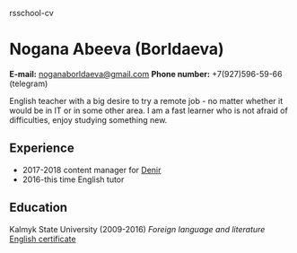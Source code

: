 rsschool-cv
# Nogana Abeeva (Borldaeva)

**E-mail:** noganaborldaeva@gmail.com 
**Phone number:** +7(927)596-59-66 (telegram)

English teacher with a big desire to try a remote job - no matter whether it would be in IT or in some other area. 
I am a fast learner who is not afraid of difficulties, enjoy studying something new.

## Experience
* 2017-2018 content manager for [Denir](http://www.denir.ru/)
* 2016-this time English tutor

## Education
Kalmyk State University (2009-2016) *Foreign language and literature*
[English certificate](https://www.efset.org/cert/gZvAqe)